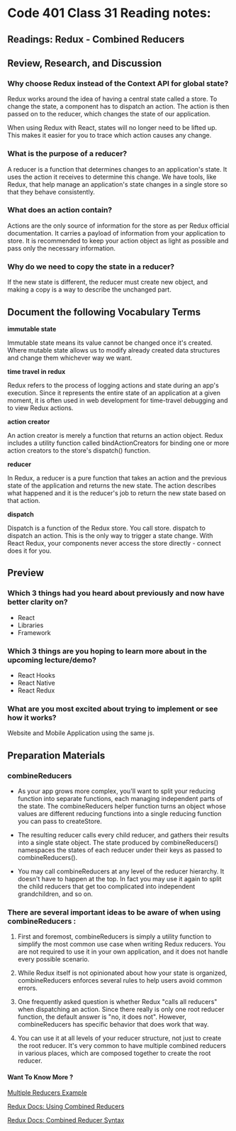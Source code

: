# Code 401 Class 31 Reading notes:
## Readings: Redux - Combined Reducers

## Review, Research, and Discussion


### Why choose Redux instead of the Context API for global state?

Redux works around the idea of having a central state called a store. To change the state, a component has to dispatch an action. The action is then passed on to the reducer, which changes the state of our application.

When using Redux with React, states will no longer need to be lifted up. This makes it easier for you to trace which action causes any change.

### What is the purpose of a reducer?

A reducer is a function that determines changes to an application's state. It uses the action it receives to determine this change. We have tools, like Redux, that help manage an application's state changes in a single store so that they behave consistently.
### What does an action contain?

Actions are the only source of information for the store as per Redux official documentation. It carries a payload of information from your application to store. It is recommended to keep your action object as light as possible and pass only the necessary information. 
### Why do we need to copy the state in a reducer?

If the new state is different, the reducer must create new object, and making a copy is a way to describe the unchanged part.

## Document the following Vocabulary Terms

**immutable state**

Immutable state means its value cannot be changed once it's created. Where mutable state allows us to modify already created data structures and change them whichever way we want.

**time travel in redux**

Redux refers to the process of logging actions and state during an app's execution. Since it represents the entire state of an application at a given moment, it is often used in web development for time-travel debugging and to view Redux actions.

**action creator**

An action creator is merely a function that returns an action object. Redux includes a utility function called bindActionCreators for binding one or more action creators to the store's dispatch() function.

**reducer**

In Redux, a reducer is a pure function that takes an action and the previous state of the application and returns the new state. The action describes what happened and it is the reducer's job to return the new state based on that action.

**dispatch**

Dispatch is a function of the Redux store. You call store. dispatch to dispatch an action. This is the only way to trigger a state change. With React Redux, your components never access the store directly - connect does it for you.

## Preview

### Which 3 things had you heard about previously and now have better clarity on?

- React
- Libraries
- Framework
### Which 3 things are you hoping to learn more about in the upcoming lecture/demo?

- React Hooks
- React Native
- React Redux

### What are you most excited about trying to implement or see how it works?

Website and Mobile Application using the same js.


## Preparation Materials

### combineReducers

- As your app grows more complex, you'll want to split your reducing function into separate functions, each managing independent parts of the state. The combineReducers helper function turns an object whose values are different reducing functions into a single reducing function you can pass to createStore.

- The resulting reducer calls every child reducer, and gathers their results into a single state object. The state produced by combineReducers() namespaces the states of each reducer under their keys as passed to combineReducers().

- You may call combineReducers at any level of the reducer hierarchy. It doesn't have to happen at the top. In fact you may use it again to split the child reducers that get too complicated into independent grandchildren, and so on.

### There are several important ideas to be aware of when using combineReducers :

1. First and foremost, combineReducers is simply a utility function to simplify the most common use case when writing Redux reducers. You are not required to use it in your own application, and it does not handle every possible scenario.

2. While Redux itself is not opinionated about how your state is organized, combineReducers enforces several rules to help users avoid common errors.

3. One frequently asked question is whether Redux "calls all reducers" when dispatching an action. Since there really is only one root reducer function, the default answer is "no, it does not". However, combineReducers has specific behavior that does work that way.

4. You can use it at all levels of your reducer structure, not just to create the root reducer. It's very common to have multiple combined reducers in various places, which are composed together to create the root reducer.

#### **Want To Know More ?** 

[Multiple Reducers Example](https://www.youtube.com/watch?v=gBER4Or86hE) 

[Redux Docs: Using Combined Reducers](https://redux.js.org/usage/structuring-reducers/using-combinereducers/) 

[Redux Docs: Combined Reducer Syntax](https://redux.js.org/api/combinereducers/) 

